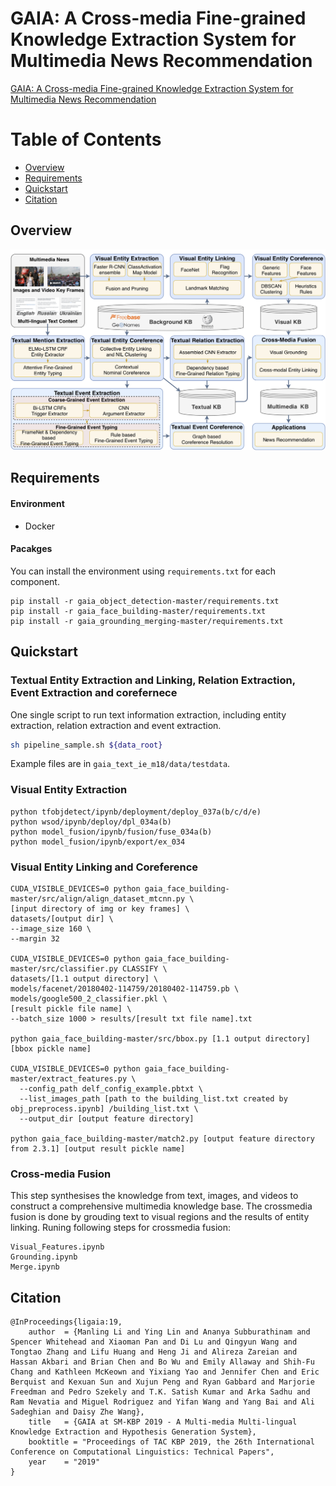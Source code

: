 # GAIA: A Cross-media Fine-grained Knowledge Extraction System for Multimedia News Recommendation

[GAIA: A Cross-media Fine-grained Knowledge Extraction System for Multimedia News Recommendation]() 

Table of Contents
=================
  * [Overview](#overview)
  * [Requirements](#requirements)
  * [Quickstart](#quickstart)
  * [Citation](#citation)

## Overview
<p align="center">
  <img src="data/images/overview_all.png" alt="Photo" style="width="100%;"/>
</p>

## Requirements

#### Environment

- Docker

#### Pacakges
You can install the environment using `requirements.txt` for each component.

```pip
pip install -r gaia_object_detection-master/requirements.txt
pip install -r gaia_face_building-master/requirements.txt
pip install -r gaia_grounding_merging-master/requirements.txt
```

## Quickstart

### Textual Entity Extraction and Linking, Relation Extraction, Event Extraction and corefernece

One single script to run text information extraction, including entity extraction, relation extraction and event extraction.

```bash
sh pipeline_sample.sh ${data_root}
```

Example files are in `gaia_text_ie_m18/data/testdata`.

### Visual Entity Extraction

```
python tfobjdetect/ipynb/deployment/deploy_037a(b/c/d/e)
python wsod/ipynb/deploy/dpl_034a(b)
python model_fusion/ipynb/fusion/fuse_034a(b)
python model_fusion/ipynb/export/ex_034
```

### Visual Entity Linking and Coreference

```
CUDA_VISIBLE_DEVICES=0 python gaia_face_building-master/src/align/align_dataset_mtcnn.py \
[input directory of img or key frames] \
datasets/[output dir] \
--image_size 160 \
--margin 32

CUDA_VISIBLE_DEVICES=0 python gaia_face_building-master/src/classifier.py CLASSIFY \ 
datasets/[1.1 output directory] \
models/facenet/20180402-114759/20180402-114759.pb \
models/google500_2_classifier.pkl \
[result pickle file name] \
--batch_size 1000 > results/[result txt file name].txt

python gaia_face_building-master/src/bbox.py [1.1 output directory] [bbox pickle name]

CUDA_VISIBLE_DEVICES=0 python gaia_face_building-master/extract_features.py \
  --config_path delf_config_example.pbtxt \
  --list_images_path [path to the building_list.txt created by obj_preprocess.ipynb] /building_list.txt \
  --output_dir [output feature directory]
  
python gaia_face_building-master/match2.py [output feature directory from 2.3.1] [output result pickle name]
```

### Cross-media Fusion

This step synthesises the knowledge from text, images, and videos to construct a comprehensive multimedia knowledge base. The crossmedia fusion is done by grouding text to visual regions and the results of entity linking. Runing following steps for crossmedia fusion: 

```
Visual_Features.ipynb
Grounding.ipynb
Merge.ipynb
```

## Citation
```
@InProceedings{ligaia:19,
    author  = {Manling Li and Ying Lin and Ananya Subburathinam and Spencer Whitehead and Xiaoman Pan and Di Lu and Qingyun Wang and Tongtao Zhang and Lifu Huang and Heng Ji and Alireza Zareian and Hassan Akbari and Brian Chen and Bo Wu and Emily Allaway and Shih-Fu Chang and Kathleen McKeown and Yixiang Yao and Jennifer Chen and Eric Berquist and Kexuan Sun and Xujun Peng and Ryan Gabbard and Marjorie Freedman and Pedro Szekely and T.K. Satish Kumar and Arka Sadhu and Ram Nevatia and Miguel Rodriguez and Yifan Wang and Yang Bai and Ali Sadeghian and Daisy Zhe Wang},
    title   = {GAIA at SM-KBP 2019 - A Multi-media Multi-lingual Knowledge Extraction and Hypothesis Generation System},
    booktitle = "Proceedings of TAC KBP 2019, the 26th International Conference on Computational Linguistics: Technical Papers",
    year    = "2019"
}
```